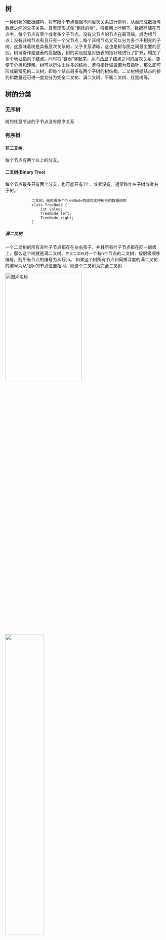 ## 树
一种树状的数据结构，将有限个节点根据不同层次关系进行排列，从而形成数据与数据之间的父子关系。其表现形式像"倒挂的树"，将根朝上叶朝下。数据存储在节点中，每个节点有零个或者多个子节点。没有父节点的节点在最顶端，成为根节点；没有非根节点有且只有一个父节点；每个非根节点又可以分为多个不相交的子树。这意味着树是具备层次关系的，父子关系清晰，这也是树与图之间最主要的区别，树可看作是链表的高配版，树的实现就是对链表的指针域进行了扩充，增加了多个地址指向子结点。同时将“链表”竖起来，从而凸显了结点之间的层次关系，更便于分析和理解。树可以衍生出许多的结构，若将指针域设置为双指针，那么即可形成最常见的二叉树，即每个结点最多有两个子树的树结构。二叉树根据结点的排列和数量还可进一度划分为完全二叉树、满二叉树、平衡二叉树、红黑树等。
## 树的分类
### 无序树
树的任意节点的子节点没有顺序关系
### 有序树
#### 非二叉树
每个节点有两个以上的分支。
#### 二叉树(Binary Tree)
每个节点最多只有两个分支，也可能只有1个，或者没有，通常称作左子树或者右子树。

                二叉树，是由很多个TreeNode构成的这种树形的数据结构
                class TreeNode {
                    int value;
                    TreeNode left;
                    TreeNode right;
                }
##### 满二叉树
一个二叉树的所有非叶子节点都存在左右孩子，并且所有叶子节点都在同一层级上，那么这个树就是满二叉树。`完全二叉树`对一个有n个节点的二叉树，按层级顺序编号，则所有节点的编号为从1到n。 如果这个树所有节点和同样深度的满二叉树的编号为从1到n的节点位置相同，则这个二叉树为完全二叉树
                
<img src="/img/二叉树种类.png" width = "70%" height = "30%" alt="图片名称" align=center /><br>
<img src='/img/20200826155827.jpg' width="50%" hight="50%">      

##### 完全二叉树
定义：除了最后一层，其他层都是满的，那么最后一层的节点要靠左排列且中间不允许有气泡。比如左边不是完全二叉树，右边的是<br><img src="/img/20200826161612.jpg" width="50%" hight="50%"><br>那么完全二叉树的最大的好处就是因为它排列紧密没有气泡，所以可以用数组来存储，这样就大大节省了内存空间。
##### 平衡二叉树 Balanced Binary Tree：定义：对于这棵树里的每个节点，它的左子树和右子树的高度差不大于 1。这里要注意，是对于每个节点，而不只是对于根结点。比如左边这棵树就不是平衡二叉树，右边的才是。<br><img src="/img/20200826160745.jpg" width="50%" higth="50%"> <br> 那么大名鼎鼎的 AVL-Tree 就是平衡二叉树，准确说是自平衡二叉查找树。那什么是二叉查找树呢？

##### 完美二叉树
定义：所有层的所有节点都必须是满的。完美二叉树比完全二叉树的定义更加严格，包括最后一层，每一层的节点都要是满的，毕竟是追求完美的嘛。所以我们如果知道了层数，就知道了它有多少个节点，也就是一个等比数列求和。<br><img src="/img/20200826161814.jpg" width="50%" hight="50%">
##### 对二叉查找树
最重要的性质就是：在做中序遍历时，这个序列是一个升序序列。当你在做二叉查找树的算法题没有思路时，可以想想这个性质，很多题目都会迎刃而解。<br><img src="/img/20200826161449.jpg" width="50%" higth="50%"> 
##### 完满二叉树
定义：对于这棵树的每个节点而言，要么有 0 个孩子，要么有 2 个孩子<br><img src="/img/20200826161933.jpg" width="50%" hight="50%">
##### 二叉查找树(Binary Search Tree)
也称为二叉搜索树、有序二叉树或者排序二叉树。
                
                1.若任意节点的左子树不为空，则左子树上所有节点的值都小于根节点。
                2.若任意节点的右子树不为空，则右子树上所有节点的值都大于等于根节点。
                3.任意节点的左右子树也分别为二叉查找树。
                二叉查找树有个非常严重的问题，如果数据的插入是从小到大插入{1，2，3，4，5}
                或者从大到小插入{5，4，3，2，1}会导致二叉查找树退化称单链表的形式。
                为了解决这个问题，平衡树。
##### 平衡树
任意节点的子树的高度差都小于等于1。常见的符合平衡树的有AVL树(二叉平衡搜索树)、B树(多路平衡搜索树、2-3树、2-3-4树等)、红黑树等。
###### AVL树(由发明者Adelson-Velsky和Landis首字母缩写命名)
任意节点两个子树的高度差不超过1的平衡树。
###### B树
B树：指向下一节点的指针、每个节点的关键字以及关键字所代表的文件地址这三块一起构成了B树的一个节点，每一个节点都存储在一个磁盘块上。B树中子树的个数总比关键字个数多1个。关键字查询过程中，如果查询到的和关键字一致，则停止查询，直接取数据。

                1. 2-3树
                具有两个子节点和一个数据元素的节点称作2节点，具有三个子节点和两个数据元素的节点称作3节点，
                所以整棵树叫做2-3树
                2. 2-3-4树
                包含2个子节点和一个数据元素，包含3个子节点和一个数据元素，包含4个子节点和一个数据元素
                3.2-3-4-5-n的这一类的树统称为B树。

###### B+树
相对于B树，在内部节点中关键字的个数与其子树的个数相同，磁盘块上少了关键字代表的文件地址，所以在总数据量一定的情况下，
单个磁盘块可以容纳更多的关键字，更多的节点指针，减少了数据从磁盘块读入到内存的次数(I/O读写次数降低)，提高了磁盘IO性能。
表面上来看B+树会变胖，树的高度变低。对于数据查询操作，任何关键字的查找都会从根结点开始依次经过子节点最后到指定的叶子结点取到对应的数据。
所有关键字查询的路径长度相同，每一个数据的查询效率相当。如果查询过程中，查询到的和关键字一致，则继续下搜索，直到找到叶子节点上对应的数据位置。
###### B+树的优势
* 磁盘读写代价低
B+树的内部结点并没有指向关键字具体信息的指针。磁盘块所能容纳的关键字数量越多。一次性读入内存中的需要查找的关键字也就越多。
相对来说I/O读写次数也就降低了。

* 查询效率稳定
由于内部结点并不是最终指向文件内容的结点，而只是叶子结点中关键字的索引。所以任何关键字的查找必须走一条从根结点到叶子结点的路。
所有关键字查询的路径长度相同，导致每一个数据的查询效率相当。

* 更有利于对数据库的扫描
B树在提高了磁盘IO性能的同时并没有解决元素遍历效率低下的问题，而B+树只需要遍历叶子节点就可以解决对全部关键字信息的扫描，
所以对于数据库中频繁使用的range query，B+树有着更高的性能。
###### 红黑树
根节点是黑色，如果一个节点是红色，则它的子节点必须是黑色，红色节点不连续。
##### `树的遍历`
* 前序 pre order：根节点、左子树、右子树 <br><img src="/img/tree_前序.png" width = "20%" height = "10%" alt="图片名称" align=center />
* 中序 in order：左子树、跟节点、右子树 <br><img src="/img/tree_中序.png" width = "20%" height = "10%" alt="图片名称" align=center />
* 后序 post order：左子树、右子树、根节点 <br><img src="/img/tree_后序.png" width = "20%" height = "10%" alt="图片名称" align=center />
###### 其实这三种遍历方式本质都是一样的，只是输出/打印节点的顺序不同罢了<br><img src="/img/20200826163440.jpg" width="50%" hight="50%">
         
         public void traverse(TreeNode node) {
          if (root == null) {
            return;
          }
          //preOrder
          print(root.value);

          traverse(root.left); //真正的遍历

          //inOrder
          print(root.value);

          traverse(root.right); //真正的遍历

          //postOrder
          print(root.value);
        }
###### 无论是哪种遍历顺序都是不变的，变的只是打印的顺序罢了。这三种遍历都是深度优先遍历 DFS，而层序遍历是广度优先遍历 BFS。DFS 和 BFS 都是图的基本遍历方式
###### 那我们来看层序遍历 level order traversal。<br><img src="/img/20200826163612.jpg" width="50%" hight="50%">
###### 输出 5 7 3 1 4.
        参考 Leetcode 102 题。
        也就是每一层按照从左到右的顺序遍历。
        那么还有一种 Zigzag 的遍历方式，就是一行从左到右，下一行从右到左这样子。
######  <br><img src="/img/20200826163711.jpg" width="50%" hight="50%">
###### 输出的就是 5 3 7 1 4.参考 Leetcode 103 题。
###### left/right/vertical/border view，也就是求树的左视图、右视图、俯视图，是非常爱考的一类题，它们是什么意思呢？比如对于这棵树，<br><img src="/img/20200826163902.jpg" width="50%" hight="50%">
###### 左视图 left view：
        就是从左边看的每层的第一个节点。
        [5, 7, 9]
        右视图 right view：
        就是从右边看的每层的第一个节点。
        [5, 3, 8]
        这两个应该比较简单，在层序遍历的时候保留我们需要的值就可以了。
        当然还有其他方法，比如前序遍历可以做左视图，但不是那么的直观，因为你还要判断这个元素是否是当前层的第一个。大家有想法的可以在群里交流哟。（提示：可以再加一个变量
###### 这个视图比前两个稍微难一点，在北美面试中是很爱考的。首先这个图中有一个变量叫 column，根节点为 0，左孩子 - 1，右孩子 + 1。俯视图指的是，从上往下看这棵树，把 column 相同的这些节点放在一个 list 里，从上往下放，然后按照 column 从小到大的顺序排出来。<br><img src="/img/20200826164009.jpg" width="50%" hight="50%"><br>所以对于这棵树，它的俯视图是：[[7], [5, 9], [3], [8]]这题就作为本文的思考题啦，不是很难，大家可以在评论区或者群里交流～
###### Border View在讲完前三种视图之后，这个 border view 想必大家都能猜出来意思了。就是求这棵树的“轮廓”。<br><img src="/img/20200826164121.jpg" width="50%" hight="50%"><br>比如还是这棵树，它的 border view 就是：5, 7, 9, 8, 3这题的大体思路不难，但是细节很多，而且很多条件可能就像我给的这样并没有定义清楚，所以你需要和面试官不断的 clarify 很多细节
##### 高度和深度
树的高度 height 和深度 depth 是两个非常重要的概念，比如 Leetcode 104 和 111 就是专门求树的高度的。而这两个概念是相反方向的，大体上呢，高度是从当前节点到叶子 🍃 节点的；深度是从当前节点到根 🌲 节点的。<br><img src="/img/20200826162111.jpg" width="50%" hight="50%">
        定义：从该节点，到以该节点为根节点的这棵树的最远的叶子结点的最长距离。
        核心是，从该节点到最远叶子节点，有几条边。
        这个概念在分析时空复杂度时非常常用，比如在树上做一个递归复杂度是 O(height)。
        为什么呢？
        因为这个距离决定了在 call stack 上有多少层。
        深度 Depth
        定义：从这个节点到根节点的距离。
        这个概念用的比较少，是和高度方向相反的概念
